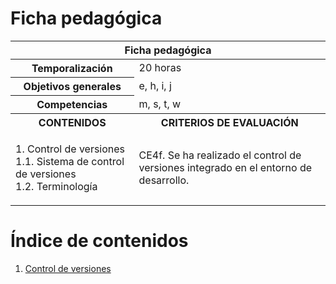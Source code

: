 # Ficha pedagógica

<table>
  <thead>
    <tr><th colspan="2">Ficha pedagógica</th></tr>
  </thead>
  <tbody>
    <tr>
      <th>Temporalización</th><td>20 horas</td>
    </tr>
    <tr>
      <th>Objetivos generales</th><td>e, h, i, j</td>
    </tr>
    <tr>
      <th>Competencias</th><td>m, s, t, w</td>
    </tr>
    <tr>
      <th>CONTENIDOS</th>
      <th>CRITERIOS DE EVALUACIÓN</th>
    </tr>
    <tr>
      <td>
        <p>
          1. Control de versiones<br>
          1.1. Sistema de control de versiones<br>
          1.2. Terminología
        </p>
      </td>
      <td>
        CE4f. Se ha realizado el control de versiones integrado en el entorno de desarrollo.
      </td>
    </tr>
  </tbody>
</table>

# Índice de contenidos

1. [Control de versiones](01_control_versiones.md)
